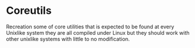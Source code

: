 # Coreutils
Recreation some of core utilities that is expected to be found at every Unixlike system they are all compiled under Linux but they should work with other unixlike systems with little to no modification.
